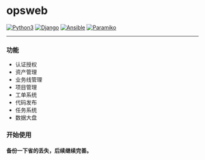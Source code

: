 # opsweb

[![Python3](https://img.shields.io/badge/python-2.7-green.svg?style=plastic)](https://www.python.org/)
[![Django](https://img.shields.io/badge/django-1.11-brightgreen.svg?style=plastic)](https://www.djangoproject.com/)
[![Ansible](https://img.shields.io/badge/ansible-2.2.2.0-blue.svg?style=plastic)](https://www.ansible.com/)
[![Paramiko](https://img.shields.io/badge/paramiko-2.1.2-green.svg?style=plastic)](http://www.paramiko.org/)

----

### 功能
  - 认证授权 
  - 资产管理 
  - 业务线管理 
  - 项目管理 
  - 工单系统 
  - 代码发布 
  - 任务系统 
  - 数据大盘 
  

### 开始使用 
#### 备份一下省的丢失，后续继续完善。
